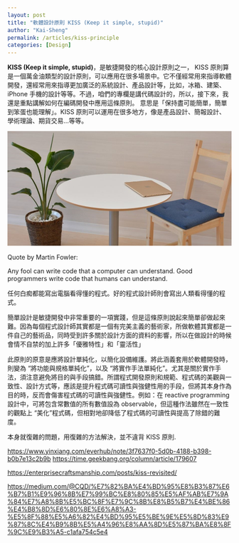 ```yaml
---
layout: post
title: "軟體設計原則 KISS (Keep it simple, stupid)"
author: "Kai-Sheng"
permalink: /articles/kiss-principle
categories: [Design]
--- 
```


**KISS (Keep it simple, stupid)**，是敏捷開發的核心設計原則之一， KISS 原則算是一個萬金油類型的設計原則，可以應用在很多場景中。它不僅經常用來指導軟體開發，還經常用來指導更加廣泛的系統設計、產品設計等，比如，冰箱、建築、iPhone 手機的設計等等。不過，咱們的專欄是講代碼設計的，所以，接下來，我還是重點講解如何在編碼開發中應用這條原則。
意思是「保持盡可能簡單，簡單到笨蛋也能理解」。KISS 原則可以運用在很多地方，像是產品設計、簡報設計、學術理論、期貨交易...等等。



![kiss-principle](/assets/image/kiss-principle.png?size=full)



Quote by Martin Fowler:

Any fool can write code that a computer can understand. Good programmers write code that humans can understand.

任何白痴都能寫出電腦看得懂的程式。好的程式設計師則會寫出人類看得懂的程式。


簡單設計是敏捷開發中非常重要的一項實踐，但是這條原則說起來簡單卻做起來難。因為每個程式設計師其實都是一個有完美主義的藝術家，所做軟體其實都是一件自己的藝術品，同時受到許多關於設計方面的資料的影響，所以在做設計的時候會情不自禁的加上許多「優雅特性」和「靈活性」

此原則的原意是應將設計單純化，以簡化設備維護。將此涵義套用於軟體開發時，則變為 “將功能與規格單純化”，以及 “將實作手法單純化”。尤其是關於實作手法，須注意避免將目的與手段搞錯。所謂程式開發原則和規範、程式碼的美觀與一致性、設計方式等，應該是提升程式碼可讀性與強健性用的手段，但將其本身作為目的時，反而會傷害程式碼的可讀性與強健性。例如：在 reactive programming 設計中，可將包含常數值的所有數值設為 observable，但這種作法雖然在一致性的觀點上 “美化”程式碼，但相對地卻降低了程式碼的可讀性與提高了除錯的難度。
 
  

本身就復雜的問題，用復雜的方法解決，並不違背 KISS 原則.
 
 
https://www.yinxiang.com/everhub/note/3f7637f0-5d0b-4188-b398-b0b7e13c2b9b
https://time.geekbang.org/column/article/179607

https://enterprisecraftsmanship.com/posts/kiss-revisited/

https://medium.com/@CQD/%E7%82%BA%E4%BD%95%E8%B3%87%E6%B7%B1%E9%96%8B%E7%99%BC%E8%80%85%E5%AF%AB%E7%9A%84%E7%A8%8B%E5%BC%8F%E7%9C%8B%E8%B5%B7%E4%BE%86%E4%B8%8D%E6%80%8E%E6%A8%A3-%E5%8F%88%E5%A6%82%E4%BD%95%E5%BE%9E%E5%8D%83%E9%87%8C%E4%B9%8B%E5%A4%96%E8%AA%8D%E5%87%BA%E8%8F%9C%E9%B3%A5-c1afa754c5e4